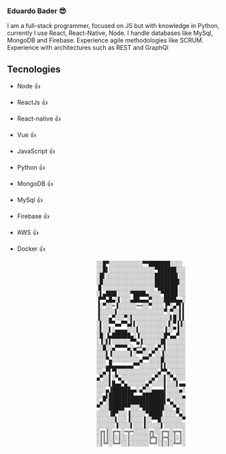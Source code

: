 ### Eduardo Bader 😎

I am a full-stack programmer, focused on JS but with knowledge in Python, currently I use React, React-Native, Node. I handle databases like MySql, MongoDB and Firebase. Experience agile methodologies like SCRUM. Experience with architectures such as REST and GraphQl

## Tecnologies
- Node 👍
- ReactJs 👍
- React-native 👍
- Vue 👍
- JavaScript 👍
- Python 👍
- MongoDB 👍
- MySql 👍
- Firebase 👍
- AWS 👍
- Docker 👍

                                ░░█▀░░░░░░░░░░░▀▀███████░░░░
                                ░░█▌░░░░░░░░░░░░░░░▀██████░░░
                                ░█▌░░░░░░░░░░░░░░░░███████▌░░
                                ░█░░░░░░░░░░░░░░░░░████████░░
                                ▐▌░░░░░░░░░░░░░░░░░▀██████▌░░
                                ░▌▄███▌░░░░▀████▄░░░░▀████▌░░
                                ▐▀▀▄█▄░▌░░░▄██▄▄▄▀░░░░████▄▄░
                                ▐░▀░░═▐░░░░░░══░░▀░░░░▐▀░▄▀▌▌
                                ▐░░░░░▌░░░░░░░░░░░░░░░▀░▀░░▌▌
                                ▐░░░▄▀░░░▀░▌░░░░░░░░░░░░▌█░▌▌
                                ░▌░░▀▀▄▄▀▀▄▌▌░░░░░░░░░░▐░▀▐▐░
                                ░▌░░▌░▄▄▄▄░░░▌░░░░░░░░▐░░▀▐░░
                                ░█░▐▄██████▄░▐░░░░░░░░█▀▄▄▀░░
                                ░▐░▌▌░░░░░░▀▀▄▐░░░░░░█▌░░░░░░
                                ░░█░░▄▀▀▀▀▄░▄═╝▄░░░▄▀░▌░░░░░░
                                ░░░▌▐░░░░░░▌░▀▀░░▄▀░░▐░░░░░░░
                                ░░░▀▄░░░░░░░░░▄▀▀░░░░█░░░░░░░
                                ░░░▄█▄▄▄▄▄▄▄▀▀░░░░░░░▌▌░░░░░░
                                ░░▄▀▌▀▌░░░░░░░░░░░░░▄▀▀▄░░░░░
                                ▄▀░░▌░▀▄░░░░░░░░░░▄▀░░▌░▀▄░░░
                                ░░░░▌█▄▄▀▄░░░░░░▄▀░░░░▌░░░▌▄▄
                                ░░░▄▐██████▄▄░▄▀░░▄▄▄▄▌░░░░▄░
                                ░░▄▌████████▄▄▄███████▌░░░░░▄
                                ░▄▀░██████████████████▌▀▄░░░░
                                ▀░░░█████▀▀░░░▀███████░░░▀▄░░
                                ░░░░▐█▀░░░▐░░░░░▀████▌░░░░▀▄░
                                ░░░░░░▌░░░▐░░░░▐░░▀▀█░░░░░░░▀
                                ░░░░░░▐░░░░▌░░░▐░░░░░▌░░░░░░░
                                ░╔╗║░╔═╗░═╦═░░░░░╔╗░░╔═╗░╦═╗░
                                ░║║║░║░║░░║░░░░░░╠╩╗░╠═╣░║░║░
                                ░║╚╝░╚═╝░░║░░░░░░╚═╝░║░║░╩═╝░
